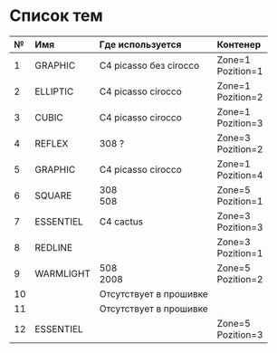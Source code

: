 # Список тем

| № | Имя | Где используется | Контенер |
|:---|:---|:---|:---|
|1|GRAPHIC|С4 picasso без cirocco|Zone=1<br>Pozition=1|
|2|ELLIPTIC|C4 picasso cirocco|Zone=1<br>Pozition=2|
|3|CUBIC|C4 picasso cirocco|Zone=1<br>Pozition=3|
|4|REFLEX|308 ?|Zone=3<br>Pozition=2|
|5|GRAPHIC|C4 picasso cirocco|Zone=1<br>Pozition=4|
|6|SQUARE|308<br>508|Zone=5<br>Pozition=1|
|7|ESSENTIEL|C4 cactus|Zone=3<br>Pozition=3|
|8|REDLINE||Zone=3<br>Pozition=1|
|9|WARMLIGHT|508<br>2008|Zone=5<br>Pozition=2|
|10||Отсутствует в прошивке||
|11||Отсутствует в прошивке||
|12|ESSENTIEL||Zone=5<br>Pozition=3|
